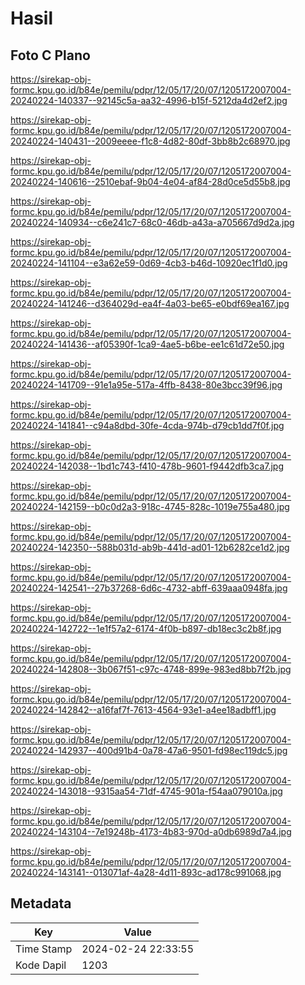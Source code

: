# Hasil

## Foto C Plano

https://sirekap-obj-formc.kpu.go.id/b84e/pemilu/pdpr/12/05/17/20/07/1205172007004-20240224-140337--92145c5a-aa32-4996-b15f-5212da4d2ef2.jpg

https://sirekap-obj-formc.kpu.go.id/b84e/pemilu/pdpr/12/05/17/20/07/1205172007004-20240224-140431--2009eeee-f1c8-4d82-80df-3bb8b2c68970.jpg

https://sirekap-obj-formc.kpu.go.id/b84e/pemilu/pdpr/12/05/17/20/07/1205172007004-20240224-140616--2510ebaf-9b04-4e04-af84-28d0ce5d55b8.jpg

https://sirekap-obj-formc.kpu.go.id/b84e/pemilu/pdpr/12/05/17/20/07/1205172007004-20240224-140934--c6e241c7-68c0-46db-a43a-a705667d9d2a.jpg

https://sirekap-obj-formc.kpu.go.id/b84e/pemilu/pdpr/12/05/17/20/07/1205172007004-20240224-141104--e3a62e59-0d69-4cb3-b46d-10920ec1f1d0.jpg

https://sirekap-obj-formc.kpu.go.id/b84e/pemilu/pdpr/12/05/17/20/07/1205172007004-20240224-141246--d364029d-ea4f-4a03-be65-e0bdf69ea167.jpg

https://sirekap-obj-formc.kpu.go.id/b84e/pemilu/pdpr/12/05/17/20/07/1205172007004-20240224-141436--af05390f-1ca9-4ae5-b6be-ee1c61d72e50.jpg

https://sirekap-obj-formc.kpu.go.id/b84e/pemilu/pdpr/12/05/17/20/07/1205172007004-20240224-141709--91e1a95e-517a-4ffb-8438-80e3bcc39f96.jpg

https://sirekap-obj-formc.kpu.go.id/b84e/pemilu/pdpr/12/05/17/20/07/1205172007004-20240224-141841--c94a8dbd-30fe-4cda-974b-d79cb1dd7f0f.jpg

https://sirekap-obj-formc.kpu.go.id/b84e/pemilu/pdpr/12/05/17/20/07/1205172007004-20240224-142038--1bd1c743-f410-478b-9601-f9442dfb3ca7.jpg

https://sirekap-obj-formc.kpu.go.id/b84e/pemilu/pdpr/12/05/17/20/07/1205172007004-20240224-142159--b0c0d2a3-918c-4745-828c-1019e755a480.jpg

https://sirekap-obj-formc.kpu.go.id/b84e/pemilu/pdpr/12/05/17/20/07/1205172007004-20240224-142350--588b031d-ab9b-441d-ad01-12b6282ce1d2.jpg

https://sirekap-obj-formc.kpu.go.id/b84e/pemilu/pdpr/12/05/17/20/07/1205172007004-20240224-142541--27b37268-6d6c-4732-abff-639aaa0948fa.jpg

https://sirekap-obj-formc.kpu.go.id/b84e/pemilu/pdpr/12/05/17/20/07/1205172007004-20240224-142722--1e1f57a2-6174-4f0b-b897-db18ec3c2b8f.jpg

https://sirekap-obj-formc.kpu.go.id/b84e/pemilu/pdpr/12/05/17/20/07/1205172007004-20240224-142808--3b067f51-c97c-4748-899e-983ed8bb7f2b.jpg

https://sirekap-obj-formc.kpu.go.id/b84e/pemilu/pdpr/12/05/17/20/07/1205172007004-20240224-142842--a16faf7f-7613-4564-93e1-a4ee18adbff1.jpg

https://sirekap-obj-formc.kpu.go.id/b84e/pemilu/pdpr/12/05/17/20/07/1205172007004-20240224-142937--400d91b4-0a78-47a6-9501-fd98ec119dc5.jpg

https://sirekap-obj-formc.kpu.go.id/b84e/pemilu/pdpr/12/05/17/20/07/1205172007004-20240224-143018--9315aa54-71df-4745-901a-f54aa079010a.jpg

https://sirekap-obj-formc.kpu.go.id/b84e/pemilu/pdpr/12/05/17/20/07/1205172007004-20240224-143104--7e19248b-4173-4b83-970d-a0db6989d7a4.jpg

https://sirekap-obj-formc.kpu.go.id/b84e/pemilu/pdpr/12/05/17/20/07/1205172007004-20240224-143141--013071af-4a28-4d11-893c-ad178c991068.jpg


## Metadata

| Key        | Value               |
| ---------- | ------------------- |
| Time Stamp | 2024-02-24 22:33:55 |
| Kode Dapil | 1203                |



